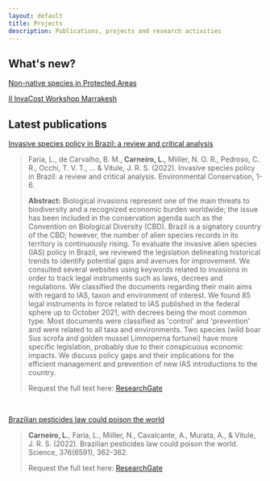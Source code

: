 ```yaml
---
layout: default
title: Projects
description: Publications, projects and research activities
---
```

## What's new?

[Non-native species in Protected Areas](https://www.researchgate.net/project/Effects-of-non-native-species-in-protected-areas)

[II InvaCost Workshop Marrakesh](https://invacost.fr/en/accueil/)


## Latest publications

[Invasive species policy in Brazil: a review and critical analysis](https://www.cambridge.org/core/journals/environmental-conservation/article/abs/invasive-species-policy-in-brazil-a-review-and-critical-analysis/37E1F26619ABD5B1FDDE115736D7AB2B) 

>Faria, L., de Carvalho, B. M., **Carneiro, L.**, Miiller, N. O. R., Pedroso, C. R., Occhi, T. V. T., ... & Vitule, J. R. S. (2022). Invasive species policy in Brazil: a review and critical analysis. Environmental Conservation, 1-6.
>
> **Abstract:** Biological invasions represent one of the main threats to biodiversity and a recognized economic burden worldwide; the issue has been included in the conservation agenda such as the Convention on Biological Diversity (CBD). Brazil is a signatory country of the CBD; however, the number of alien species records in its territory is continuously rising. To evaluate the invasive alien species (IAS) policy in Brazil, we reviewed the legislation delineating historical trends to identify potential gaps and avenues for improvement. We consulted several websites using keywords related to invasions in order to track legal instruments such as laws, decrees and regulations. We classified the documents regarding their main aims with regard to IAS, taxon and environment of interest. We found 85 legal instruments in force related to IAS published in the federal sphere up to October 2021, with decrees being the most common type. Most documents were classified as 'control' and 'prevention' and were related to all taxa and environments. Two species (wild boar Sus scrofa and golden mussel Limnoperna fortunei) have more specific legislation, probably due to their conspicuous economic impacts. We discuss policy gaps and their implications for the efficient management and prevention of new IAS introductions to the country.
>
>Request the full text here: [ResearchGate](https://www.researchgate.net/publication/365439786_Invasive_species_policy_in_Brazil_a_review_and_critical_analysis)

<br>

[Brazilian pesticides law could poison the world](10.1126/science.abo6942)
>
>**Carneiro, L.**, Faria, L., Miiller, N., Cavalcante, A., Murata, A., & Vitule, J. R. S. (2022). Brazilian pesticides law could poison the world. Science, 376(6591), 362-362.
>
>Request the full text here: [ResearchGate](https://www.researchgate.net/publication/360120666_Brazilian_pesticides_law_could_poison_the_world)


